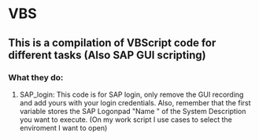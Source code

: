# VBS


## This is a compilation of VBScript code for different tasks (Also SAP GUI scripting)

### What they do:

1. SAP_login: This code is for SAP login, only remove the GUI recording and add yours with your login credentials. Also, remember that the first 
variable stores the SAP Logonpad "Name " of the System Description you want to execute. (On my work script I use cases to select the enviroment I want to open)
